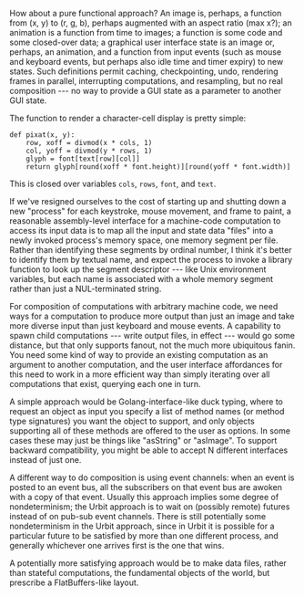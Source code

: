 How about a pure functional approach?  An image is, perhaps, a
function from (x, y) to (r, g, b), perhaps augmented with an aspect
ratio (max x?); an animation is a function from time to images; a
function is some code and some closed-over data; a graphical user
interface state is an image or, perhaps, an animation, and a function
from input events (such as mouse and keyboard events, but perhaps also
idle time and timer expiry) to new states.  Such definitions permit
caching, checkpointing, undo, rendering frames in parallel,
interrupting computations, and resampling, but no real composition ---
no way to provide a GUI state as a parameter to another GUI state.

The function to render a character-cell display is pretty simple:

    def pixat(x, y):
        row, xoff = divmod(x * cols, 1)
        col, yoff = divmod(y * rows, 1)
        glyph = font[text[row][col]]
        return glyph[round(xoff * font.height)][round(yoff * font.width)]

This is closed over variables `cols`, `rows`, `font`, and `text`.

If we've resigned ourselves to the cost of starting up and shutting
down a new "process" for each keystroke, mouse movement, and frame to
paint, a reasonable assembly-level interface for a machine-code
computation to access its input data is to map all the input and state
data "files" into a newly invoked process's memory space, one memory
segment per file.  Rather than identifying these segments by ordinal
number, I think it's better to identify them by textual name, and
expect the process to invoke a library function to look up the segment
descriptor --- like Unix environment variables, but each name is
associated with a whole memory segment rather than just a
NUL-terminated string.

For composition of computations with arbitrary machine code, we need
ways for a computation to produce more output than just an image and
take more diverse input than just keyboard and mouse events.  A
capability to spawn child computations --- write output files, in
effect --- would go some distance, but that only supports fanout, not
the much more ubiquitous fanin.  You need some kind of way to provide
an existing computation as an argument to another computation, and the
user interface affordances for this need to work in a more efficient
way than simply iterating over all computations that exist, querying
each one in turn.

A simple approach would be Golang-interface-like duck typing, where to
request an object as input you specify a list of method names (or
method type signatures) you want the object to support, and only
objects supporting all of these methods are offered to the user as
options.  In some cases these may just be things like "asString" or
"asImage".  To support backward compatibility, you might be able to
accept N different interfaces instead of just one.

A different way to do composition is using event channels: when an
event is posted to an event bus, all the subscribers on that event bus
are awoken with a copy of that event.  Usually this approach implies
some degree of nondeterminism; the Urbit approach is to wait on
(possibly remote) futures instead of on pub-sub event channels.  There
is still potentially some nondeterminism in the Urbit approach, since
in Urbit it is possible for a particular future to be satisfied by
more than one different process, and generally whichever one arrives
first is the one that wins.

A potentially more satisfying approach would be to make data files,
rather than stateful computations, the fundamental objects of the
world, but prescribe a FlatBuffers-like layout.